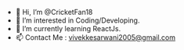 - 👋 Hi, I’m @CricketFan18
- 👀 I’m interested in Coding/Developing.
- 🌱 I’m currently learning ReactJs.
- 📫 Contact Me : vivekkesarwani2005@gmail.com

